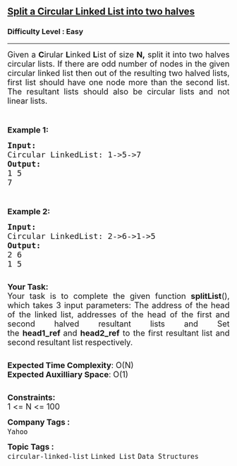 <h2><a href="https://practice.geeksforgeeks.org/problems/split-a-circular-linked-list-into-two-halves/1?utm_source=geeksforgeeks&utm_medium=article_practice_tab&utm_campaign=article_practice_tab">Split a Circular Linked List into two halves</a></h2><h3>Difficulty Level : Easy</h3><hr><div class="problems_problem_content__Xm_eO"><p style="text-align:justify"><span style="font-size:18px">Given a <strong>C</strong>irular <strong>L</strong>inked <strong>L</strong>ist of size <strong>N,</strong> split it into two halves circular lists.&nbsp;If there are odd number of nodes in the given circular linked list then out of the resulting two halved lists, first&nbsp;list should have&nbsp;one&nbsp;node more than the second&nbsp;list. The resultant lists should also be circular lists and not linear lists.</span></p>

<p>&nbsp;</p>

<p><span style="font-size:18px"><strong>Example 1:</strong></span></p>

<pre><span style="font-size:18px"><strong>Input:
</strong>Circular LinkedList: 1-&gt;5-&gt;7
<strong>Output:
</strong>1 5
7</span>
</pre>

<p>&nbsp;</p>

<p><span style="font-size:18px"><strong>Example 2:</strong></span></p>

<pre><span style="font-size:18px"><strong>Input:
</strong>Circular LinkedList: 2-&gt;6-&gt;1-&gt;5
<strong>Output:
</strong>2 6
1 5
</span></pre>

<p style="text-align:justify"><br>
<span style="font-size:18px"><strong>Your Task:</strong><br>
Your task is to complete the given function <strong>splitList</strong>(), which takes&nbsp;3 input parameters: The address of the head of the linked list, addresses&nbsp;of the head of the first and second halved resultant lists and&nbsp;Set the&nbsp;<strong>head1_ref&nbsp;</strong>and&nbsp;<strong>head2_ref</strong>&nbsp;to the first resultant&nbsp;list and second resultant list respectively.</span></p>

<p><br>
<span style="font-size:18px"><strong>Expected Time Complexity</strong>: O(N)<br>
<strong>Expected Auxilliary Space</strong>: O(1)</span></p>

<p><br>
<span style="font-size:18px"><strong>Constraints:</strong><br>
1 &lt;= N &lt;= 100</span></p>
</div><p><span style=font-size:18px><strong>Company Tags : </strong><br><code>Yahoo</code>&nbsp;<br><p><span style=font-size:18px><strong>Topic Tags : </strong><br><code>circular-linked-list</code>&nbsp;<code>Linked List</code>&nbsp;<code>Data Structures</code>&nbsp;